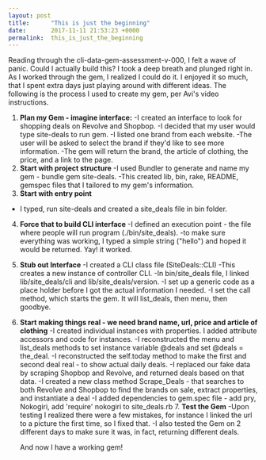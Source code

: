 ```yaml
---
layout: post
title:      "This is just the beginning"
date:       2017-11-11 21:53:23 +0000
permalink:  this_is_just_the_beginning
---
```



Reading through the cli-data-gem-assessment-v-000, I felt a wave of panic. Could I actually build this? I took a deep breath and plunged right in. As I worked through the gem, I realized I could do it. I enjoyed it so much, that I spent extra days just playing around with different ideas. The following is the process I used to create my gem, per Avi's video instructions.

1. **Plan my Gem - imagine interface:**
  -I created an interface to look for shopping deals on Revolve and Shopbop.
  -I decided that my user would type site-deals to run gem.
  -I listed one brand from each website. 
  -The user will be asked to select the brand if they'd like to see more information.
	-The gem will return the brand, the article of clothing, the price, and a link to the page.
2. **Start with project structure**
  -I used Bundler to generate and name my gem - bundle gem site-deals.
  -This created lib, bin, rake, README, gemspec files that I tailored to my gem's information.
3. **Start with entry point** 
  - I typed, run site-deals and created a site_deals file in bin folder.
4. **Force that to build CLI interface**
  -I defined an execution point - the file where people will run program (./bin/site_deals).
  -to make sure everything was working, I typed a simple string ("hello") and hoped it would be returned. Yay! it worked.
5. **Stub out Interface**
  -I created a CLI class file (SiteDeals::CLI)
	-This creates a new instance of controller CLI. 
  -In bin/site_deals file, I linked lib/site_deals/cli and lib/site_deals/version.
  -I set up a generic code as a place holder before I got the actual information I needed.
	-I set the call method, which starts the gem. It will list_deals, then menu, then goodbye.
6. **Start making things real - we need brand name, url, price and article of clothing**
  -I created individual instances with properties. I added attribute accessors and code for instances.
  -I reconstructed the menu and list_deals methods to set instance variable @deals and set @deals = the_deal.
  -I reconstructed the self.today method to make the first and second deal real - to show actual daily deals.
  -I replaced our fake data by scraping Shopbop and Revolve, and returned deals based on that data.
  -I created a new class method Scrape_Deals - that searches to both Revolve and Shopbop to find the brands on sale, extract properties, and instantiate a deal
  -I added dependencies to gem.spec file - add pry, Nokogiri, add 'require' nokogiri to site_deals.rb
	7. **Test the Gem**
	-Upon testing I realized there were a few mistakes, for instance I linked the url to a picture the first time, so I fixed that. 
	-I also tested the Gem on 2 different days to make sure it was, in fact, returning different deals.
	
	And now I have a working gem!
